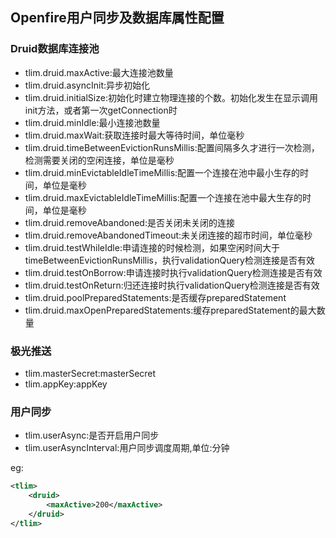 ## Openfire用户同步及数据库属性配置

### Druid数据库连接池

- tlim.druid.maxActive:最大连接池数量
- tlim.druid.asyncInit:异步初始化
- tlim.druid.initialSize:初始化时建立物理连接的个数。初始化发生在显示调用init方法，或者第一次getConnection时
- tlim.druid.minIdle:最小连接池数量
- tlim.druid.maxWait:获取连接时最大等待时间，单位毫秒
- tlim.druid.timeBetweenEvictionRunsMillis:配置间隔多久才进行一次检测，检测需要关闭的空闲连接，单位是毫秒
- tlim.druid.minEvictableIdleTimeMillis:配置一个连接在池中最小生存的时间，单位是毫秒
- tlim.druid.maxEvictableIdleTimeMillis:配置一个连接在池中最大生存的时间，单位是毫秒
- tlim.druid.removeAbandoned:是否关闭未关闭的连接
- tlim.druid.removeAbandonedTimeout:未关闭连接的超市时间，单位毫秒
- tlim.druid.testWhileIdle:申请连接的时候检测，如果空闲时间大于timeBetweenEvictionRunsMillis，执行validationQuery检测连接是否有效
- tlim.druid.testOnBorrow:申请连接时执行validationQuery检测连接是否有效
- tlim.druid.testOnReturn:归还连接时执行validationQuery检测连接是否有效
- tlim.druid.poolPreparedStatements:是否缓存preparedStatement
- tlim.druid.maxOpenPreparedStatements:缓存preparedStatement的最大数量


### 极光推送

- tlim.masterSecret:masterSecret
- tlim.appKey:appKey


### 用户同步

- tlim.userAsync:是否开启用户同步
- tlim.userAsyncInterval:用户同步调度周期,单位:分钟

eg:
```xml
<tlim>
    <druid>
        <maxActive>200</maxActive>
    </druid>
</tlim>
```